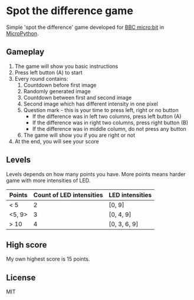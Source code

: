 # Spot the difference game

Simple 'spot the difference' game developed for [BBC micro:bit](https://www.microbit.co.uk/)
in [MicroPython](https://micropython.org/).

## Gameplay

1. The game will show you basic instructions
2. Press left button (A) to start
3. Every round contains:
    1. Countdown before first image
    2. Randomly generated image
    3. Countdown between first and second image
    4. Second image which has different intensity in one pixel
    5. Question mark - this is your time to press left, right or no button
        * If the difference was in left two columns, press left button (A)
        * If the difference was in right two columns, press right button (B)
        * If the difference was in middle column, do not press any button
    6. The game will show you if you are right or not
4. At the end, you will see your score

## Levels

Levels depends on how many points you have. More points means harder game with more intensities of LED.

|  Points | Count of LED intensities | LED intensities |  
| ------- | ------------------------ | ----------------|  
|     < 5 |                        2 |          [0, 9] |  
|  <5, 9> |                        3 |       [0, 4, 9] |  
|    > 10 |                        4 |    [0, 3, 6, 9] |

## High score

My own highest score is 15 points.

## License

MIT
